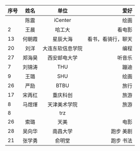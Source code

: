 |序号    | 姓名        |  单位    |  爱好       |
| :---        |   :----:    |   :----:    |          ---: |
|          | 陈震     |  iCenter    |     绘画     |
|     2     |  王晨    |  哈工大    |    看电影      |
|     13    |  何朝霞    |  星辰大海   |    看书，看骑行，聊天      |
|     20     |  刘洋    |  大连东软信息学院    |    编程      |
|     27     |  郑海昊    |  西安邮电大学    |    听音乐      |
|  7        |   刘锦涛   |    THU  |     蹦迪     |
|   9   | 王璐     |  SHU    |     绘画     |
|   26   | 严励    |  BTBU    |     旅行     |
|   17       |     宋再红 |    重庆科创  |     旅游    |
|   8       |    马煜煇 |  天津美术学院 |     旅游    |
|   8       |  | trz|
|     26    |  索璐  |  天美  |  电影  |
|  28  | 吴向华    |  南昌大学  |    跑步 美剧     |
|  21  | 张学勇    |  俞明堂  |    跑步 书法     |

